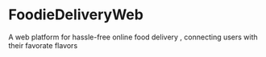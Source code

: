 # FoodieDeliveryWeb
A web platform for hassle-free online food delivery , connecting users with their favorate flavors
